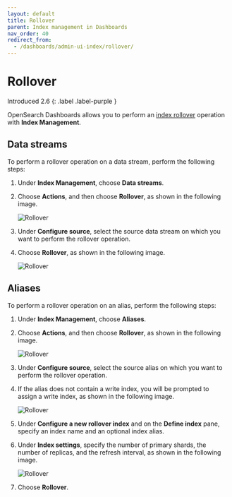 ```yaml
---
layout: default
title: Rollover
parent: Index management in Dashboards
nav_order: 40
redirect_from:
  - /dashboards/admin-ui-index/rollover/
---
```


# Rollover
Introduced 2.6
{: .label .label-purple }

OpenSearch Dashboards allows you to perform an [index rollover]({{site.url}}{{site.baseurl}}/im-plugin/ism/error-prevention/index/#rollover) operation with **Index Management**.

## Data streams

To perform a rollover operation on a data stream, perform the following steps:

1. Under **Index Management**, choose **Data streams**.

1. Choose **Actions**, and then choose **Rollover**, as shown in the following image.

    ![Rollover]({{site.url}}{{site.baseurl}}/images/admin-ui-index/rollover1.png)

1. Under **Configure source**, select the source data stream on which you want to perform the rollover operation.

1. Choose **Rollover**, as shown in the following image.

    ![Rollover]({{site.url}}{{site.baseurl}}/images/admin-ui-index/rollover3.png)

## Aliases

To perform a rollover operation on an alias, perform the following steps:

1. Under **Index Management**, choose **Aliases**.

1. Choose **Actions**, and then choose **Rollover**, as shown in the following image.

    ![Rollover]({{site.url}}{{site.baseurl}}/images/admin-ui-index/rollover2.png)

1. Under **Configure source**, select the source alias on which you want to perform the rollover operation.

1. If the alias does not contain a write index, you will be prompted to assign a write index, as shown in the following image. 

    ![Rollover]({{site.url}}{{site.baseurl}}/images/admin-ui-index/rollover4.png)

1. Under **Configure a new rollover index** and on the **Define index** pane, specify an index name and an optional index alias.

1. Under **Index settings**, specify the number of primary shards, the number of replicas, and the refresh interval, as shown in the following image.

    ![Rollover]({{site.url}}{{site.baseurl}}/images/admin-ui-index/rollover5.png)

1. Choose **Rollover**.
